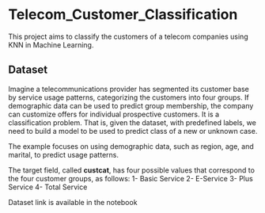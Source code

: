 # Telecom_Customer_Classification

This project aims to classify the customers of a telecom companies using KNN in Machine Learning.

## Dataset

Imagine a telecommunications provider has segmented its customer base by service usage patterns, categorizing the customers into four groups. If demographic data can be used to predict group membership, the company can customize offers for individual prospective customers. It is a classification problem. That is, given the dataset,  with predefined labels, we need to build a model to be used to predict class of a new or unknown case.

The example focuses on using demographic data, such as region, age, and marital, to predict usage patterns.

The target field, called **custcat**, has four possible values that correspond to the four customer groups, as follows:
1- Basic Service
2- E-Service
3- Plus Service
4- Total Service

Dataset link is available in the notebook

